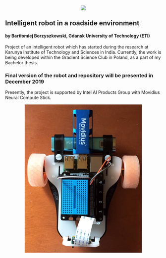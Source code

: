 <p align="center"><img src="https://www.sbcar.eu/wp-content/uploads/2018/05/Gdansk-University-of-Technology-loggo.png" width="300" align="middle"></p>


## Intelligent robot in a roadside environment
#### by Bartłomiej Borzyszkowski, Gdansk University of Technology (ETI)


Project of an intelligent robot which has started during the research at Karunya Institute of Technology and Sciences in India. Currently, the work is being developed within the Gradient Science Club in Poland, as a part of my Bachelor thesis.

### Final version of the robot and repository will be presented in December 2019

Presently, the project is supported by Intel AI Products Group with Movidius Neural Compute Stick.
<p align="center">
  <img width="378" height="480" src="./Others/robot.jpg?raw=true ">
</p>
